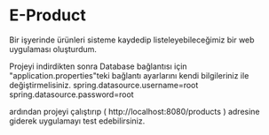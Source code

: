 # E-Product 

Bir işyerinde ürünleri sisteme kaydedip listeleyebileceğimiz bir web uygulaması oluşturdum.

Projeyi indirdikten sonra Database bağlantısı için "application.properties"teki bağlantı ayarlarını kendi bilgileriniz ile değiştirmelisiniz.
        spring.datasource.username=root
        spring.datasource.password=root
        
ardından projeyi çalıştırıp  ( http://localhost:8080/products ) adresine giderek uygulamayı test edebilirsiniz.
